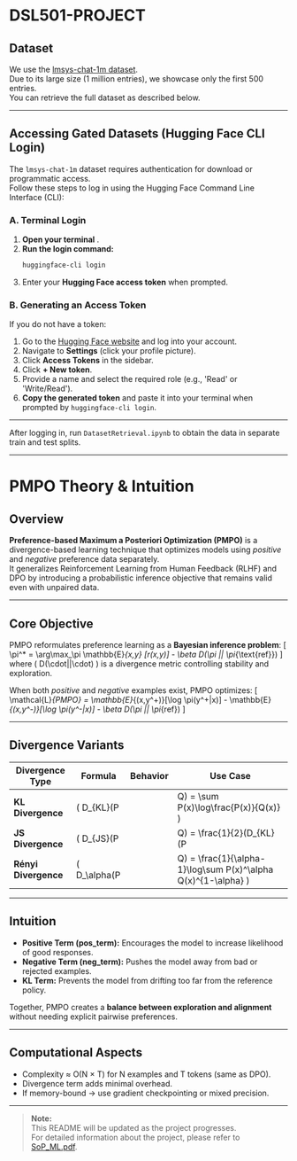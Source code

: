 # DSL501-PROJECT

## Dataset

We use the [lmsys-chat-1m dataset](https://huggingface.co/datasets/lmsys/lmsys-chat-1m).  
Due to its large size (1 million entries), we showcase only the first 500 entries.  
You can retrieve the full dataset as described below.

---

## Accessing Gated Datasets (Hugging Face CLI Login)

The `lmsys-chat-1m` dataset requires authentication for download or programmatic access.  
Follow these steps to log in using the Hugging Face Command Line Interface (CLI):

### A. Terminal Login

1. **Open your terminal** .
2. **Run the login command:**
    ```bash
    huggingface-cli login
    ```
3. Enter your **Hugging Face access token** when prompted.

### B. Generating an Access Token

If you do not have a token:

1. Go to the [Hugging Face website](https://huggingface.co/) and log into your account.
2. Navigate to **Settings** (click your profile picture).
3. Click **Access Tokens** in the sidebar.
4. Click **+ New token**.
5. Provide a name and select the required role (e.g., 'Read' or 'Write/Read').
6. **Copy the generated token** and paste it into your terminal when prompted by `huggingface-cli login`.

---

After logging in, run `DatasetRetrieval.ipynb` to obtain the data in separate train and test splits.

---




# PMPO Theory & Intuition

##  Overview
**Preference-based Maximum a Posteriori Optimization (PMPO)** is a divergence-based learning technique 
that optimizes models using *positive* and *negative* preference data separately.  
It generalizes Reinforcement Learning from Human Feedback (RLHF) and DPO by introducing 
a probabilistic inference objective that remains valid even with unpaired data.

---

## Core Objective

PMPO reformulates preference learning as a **Bayesian inference problem**:
\[
\pi^* = \arg\max_\pi \mathbb{E}_{x,y} [r(x,y)] - \beta D(\pi || \pi_{\text{ref}})
\]
where \( D(\cdot||\cdot) \) is a divergence metric controlling stability and exploration.

When both *positive* and *negative* examples exist, PMPO optimizes:
\[
\mathcal{L}_{PMPO} = \mathbb{E}_{(x,y^+)}[\log \pi(y^+|x)] - \mathbb{E}_{(x,y^-)}[\log \pi(y^-|x)] - \beta D(\pi || \pi_{ref})
\]

---

##  Divergence Variants

| Divergence Type | Formula | Behavior | Use Case |
|-----------------|----------|-----------|-----------|
| **KL Divergence** | \( D_{KL}(P||Q) = \sum P(x)\log\frac{P(x)}{Q(x)} \) | Penalizes deviation strongly; directional | Default choice for stability |
| **JS Divergence** | \( D_{JS}(P||Q) = \frac{1}{2}(D_{KL}(P||M) + D_{KL}(Q||M)) \) | Symmetric, smoother gradient | Balanced training or small models |
| **Rényi Divergence** | \( D_\alpha(P||Q) = \frac{1}{\alpha-1}\log\sum P(x)^\alpha Q(x)^{1-\alpha} \) | Tunable sensitivity via α | Experimentation & robustness studies |

---

## Intuition

- **Positive Term (pos_term):** Encourages the model to increase likelihood of good responses.
- **Negative Term (neg_term):** Pushes the model away from bad or rejected examples.
- **KL Term:** Prevents the model from drifting too far from the reference policy.

Together, PMPO creates a **balance between exploration and alignment** without needing explicit pairwise preferences.

---

##  Computational Aspects
- Complexity ≈ O(N × T) for N examples and T tokens (same as DPO).
- Divergence term adds minimal overhead.
- If memory-bound → use gradient checkpointing or mixed precision.

---





> **Note:**  
> This README will be updated as the project progresses.  
> For detailed information about the project, please refer to [SoP_ML.pdf](https://github.com/farhan11166/DSL501-PROJECT/blob/main/SoP_ML.pdf).
